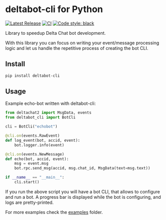 # deltabot-cli for Python

[![Latest Release](https://img.shields.io/pypi/v/deltabot-cli.svg)](https://pypi.org/project/deltabot-cli)
[![CI](https://github.com/deltachat-bot/deltabot-cli-py/actions/workflows/python-ci.yml/badge.svg)](https://github.com/deltachat-bot/deltabot-cli-py/actions/workflows/python-ci.yml)
[![Code style: black](https://img.shields.io/badge/code%20style-black-000000.svg)](https://github.com/psf/black)

Library to speedup Delta Chat bot development.

With this library you can focus on writing your event/message processing logic and let us handle the
repetitive process of creating the bot CLI.

## Install

```sh
pip install deltabot-cli
```

## Usage

Example echo-bot written with deltabot-cli:

```python
from deltachat2 import MsgData, events
from deltabot_cli import BotCli

cli = BotCli("echobot")

@cli.on(events.RawEvent)
def log_event(bot, accid, event):
    bot.logger.info(event)

@cli.on(events.NewMessage)
def echo(bot, accid, event):
    msg = event.msg
    bot.rpc.send_msg(accid, msg.chat_id, MsgData(text=msg.text))

if __name__ == "__main__":
    cli.start()
```

If you run the above script you will have a bot CLI, that allows to configure and run a bot.
A progress bar is displayed while the bot is configuring, and logs are pretty-printed.

For more examples check the [examples](./examples) folder.
